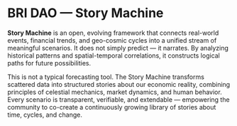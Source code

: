 # BRI DAO — Story Machine

**Story Machine** is an open, evolving framework that connects real-world events, financial trends, and geo-cosmic cycles into a unified stream of meaningful scenarios.
It does not simply predict — it narrates. By analyzing historical patterns and spatial-temporal correlations, it constructs logical paths for future possibilities.

This is not a typical forecasting tool. The Story Machine transforms scattered data into structured stories about our economic reality, combining principles of celestial mechanics, market dynamics, and human behavior.
Every scenario is transparent, verifiable, and extendable — empowering the community to co-create a continuously growing library of stories about time, cycles, and change.
